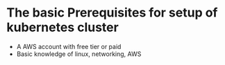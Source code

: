 # The basic Prerequisites for setup of kubernetes cluster

- A AWS account with free tier or paid
- Basic knowledge of linux, networking, AWS


